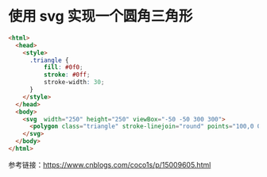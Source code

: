 # 使用 svg 实现一个圆角三角形

```html
<html>
  <head>
    <style>
      .triangle {
          fill: #0f0;
          stroke: #0ff;
          stroke-width: 30;
      }
    </style>
  </head>
  <body>
    <svg  width="250" height="250" viewBox="-50 -50 300 300">
      <polygon class="triangle" stroke-linejoin="round" points="100,0 0,200 200,200"/>
    </svg>
  </body>
</html>
```

参考链接：<https://www.cnblogs.com/coco1s/p/15009605.html>
